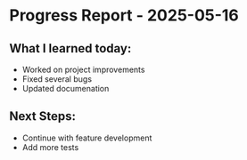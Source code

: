 # Progress Report - 2025-05-16
## What I learned today:
- Worked on project improvements
- Fixed several bugs
- Updated documenation

## Next Steps:
- Continue with feature development
- Add more tests
